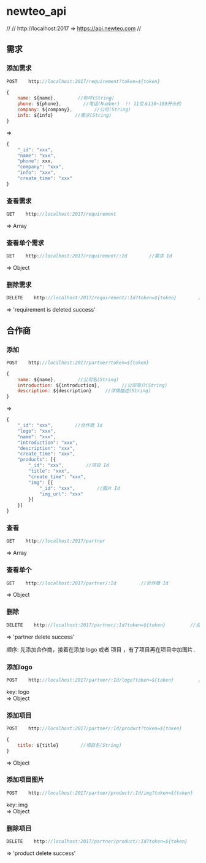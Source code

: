 # newteo_api

//
//  http://localhost:2017  =>  https://api.newteo.com  //

## 需求　
### 添加需求
```js
POST    http://localhost:2017/requirement?token=${token}
```

```js
{
    name: ${name},        //称呼(String)
    phone: ${phone},        //电话(Number)  !! 11位＆130~189开头的
    company: ${company},        //公司(String)
    info: ${info}        //需求(String)
}
```
=>    
```js
{
    "_id": "xxx",
    "name": "xxx",
    "phone": xxx,
    "company": "xxx",
    "info": "xxx",
    "create_time": "xxx"
}
```
### 查看需求
```js
GET    http://localhost:2017/requirement
```
=> Array    
### 查看单个需求
```js
GET    http://localhost:2017/requirement/:Id        //需求 Id
```
=> Object    
### 删除需求
```js
DELETE    http://localhost:2017/requirement/:Id?token=${token}        //需求 Id
```
=> 'requirement is deleted success'    

## 合作商
### 添加
```js
POST    http://localhost:2017/partner?token=${token}
```

```js
{
    name: ${name},        //公司名(String)
    introduction: ${introduction},        //公司简介(String)
    description: ${description}     //详情描述(String)
}
```
=>    
```js
{
    "_id": "xxx",        //合作商 Id
    "logo": "xxx",
    "name": "xxx",
    "introduction": "xxx",
    "description": "xxx",
    "create_time": "xxx",
    "products": [{
        "_id": "xxx",        //项目 Id
        "title": "xxx",
        "create_time": "xxx",
        "img": [{
            "_id": "xxx",        //图片 Id
            "img_url": "xxx"
        }]
    }]
}
```
### 查看
```js
GET    http://localhost:2017/partner
```
=> Array    
### 查看单个
```js
GET    http://localhost:2017/partner/:Id         //合作商 Id
```
=> Object    
### 删除
```js
DELETE    http://localhost:2017/partner/:Id?token=${token}         //合作商 Id
```
=> 'partner delete success'    

顺序: 先添加合作商，接着在添加 logo 或者 项目 ，有了项目再在项目中加图片．       

### 添加logo
```js
POST    http://localhost:2017/partner/:Id/logo?token=${token}         //合作商 Id
```
key: logo   
=> Object    
### 添加项目
```js
POST    http://localhost:2017/partner/:Id/product?token=${token}         //合作商 Id
```
```js
{
    title: ${title}        //项目名(String)
}
```
=> Object    
### 添加项目图片
```js
POST    http://localhost:2017/partner/product/:Id/img?token=${token}         //项目 Id
```
key: img   
=> Object    
### 删除项目
```js
DELETE    http://localhost:2017/partner/product/:Id?token=${token}         //项目 Id
```
=> 'product delete success'    

